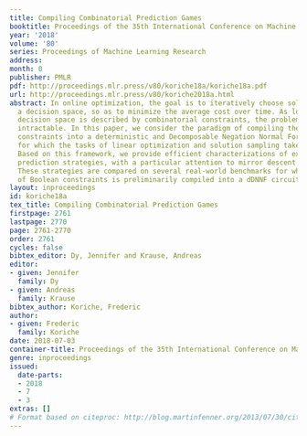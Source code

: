 ```yaml
---
title: Compiling Combinatorial Prediction Games
booktitle: Proceedings of the 35th International Conference on Machine Learning
year: '2018'
volume: '80'
series: Proceedings of Machine Learning Research
address: 
month: 0
publisher: PMLR
pdf: http://proceedings.mlr.press/v80/koriche18a/koriche18a.pdf
url: http://proceedings.mlr.press/v80/koriche2018a.html
abstract: In online optimization, the goal is to iteratively choose solutions from
  a decision space, so as to minimize the average cost over time. As long as this
  decision space is described by combinatorial constraints, the problem is generally
  intractable. In this paper, we consider the paradigm of compiling the set of combinatorial
  constraints into a deterministic and Decomposable Negation Normal Form (dDNNF) circuit,
  for which the tasks of linear optimization and solution sampling take linear time.
  Based on this framework, we provide efficient characterizations of existing combinatorial
  prediction strategies, with a particular attention to mirror descent techniques.
  These strategies are compared on several real-world benchmarks for which the set
  of Boolean constraints is preliminarily compiled into a dDNNF circuit.
layout: inproceedings
id: koriche18a
tex_title: Compiling Combinatorial Prediction Games
firstpage: 2761
lastpage: 2770
page: 2761-2770
order: 2761
cycles: false
bibtex_editor: Dy, Jennifer and Krause, Andreas
editor:
- given: Jennifer
  family: Dy
- given: Andreas
  family: Krause
bibtex_author: Koriche, Frederic
author:
- given: Frederic
  family: Koriche
date: 2018-07-03
container-title: Proceedings of the 35th International Conference on Machine Learning
genre: inproceedings
issued:
  date-parts:
  - 2018
  - 7
  - 3
extras: []
# Format based on citeproc: http://blog.martinfenner.org/2013/07/30/citeproc-yaml-for-bibliographies/
---
```

